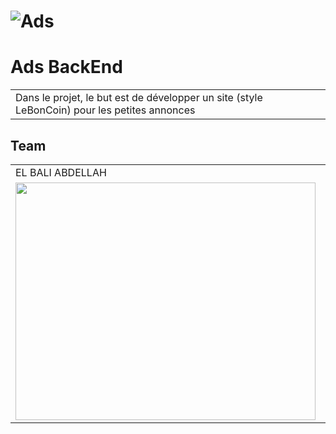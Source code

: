 # ![Ads](https://gitlab.com/MrAbdelaziz/ads_frontend/-/raw/master/screens/ad%20details.png)
# Ads BackEnd
<table>
<tr>
<td>
Dans le projet, le but est de développer un site (style LeBonCoin) pour les petites annonces
</td>
</tr>
</table>


## Team
<table>
  <tr>
    <td>EL BALI ABDELLAH </td>
     <td>ELOUAHAB ABDELAZIZ</td>
     <td>LHILALI ACHRAF</td>
  </tr>
  <tr>
    <td><a href="https://github.com/boli-dev"><img src="https://avatars.githubusercontent.com/u/54739775?s=400&v=4" width=480 height=380></a></td>
    <td><a href="https://github.com/MrAbdelaziz"><img src="https://avatars.githubusercontent.com/u/60048840?s=460" width=480 height=380></a></td>
    <td><a href="https://github.com/LHILALI"><img src="https://avatars.githubusercontent.com/u/52959065?s=460&v=4" width=480 height=380></a></td>
  </tr>
 </table>
